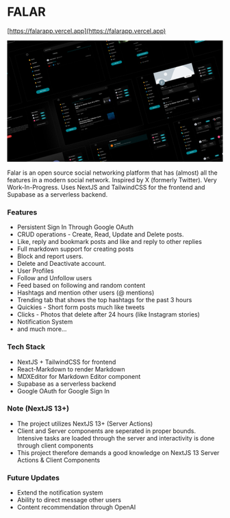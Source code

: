 # FALAR

[https://falarapp.vercel.app](https://falarapp.vercel.app)

![alt text](https://github.com/invincibleinventor/falarapp/blob/main/mockup.png?raw=true)


Falar is an open source social networking platform that has (almost) all the features in a modern social network. Inspired by X (formerly Twitter). Very Work-In-Progress. Uses NextJS and TailwindCSS for the frontend and Supabase as a serverless backend.

### Features

- Persistent Sign In Through Google OAuth
- CRUD operations - Create, Read, Update and Delete posts.
- Like, reply and bookmark posts and like and reply to other replies
- Full markdown support for creating posts
- Block and report users.
- Delete and Deactivate account.
- User Profiles
- Follow and Unfollow users
- Feed based on following and random content
- Hashtags and mention other users (@ mentions)
- Trending tab that shows the top hashtags for the past 3 hours
- Quickies - Short form posts much like tweets
- Clicks - Photos that delete after 24 hours (like Instagram stories)
- Notification System
- and much more...

### Tech Stack

- NextJS + TailwindCSS for frontend
- React-Markdown to render Markdown
- MDXEditor for Markdown Editor component
- Supabase as a serverless backend
- Google OAuth for Google Sign In

### Note (NextJS 13+)

- The project utilizes NextJS 13+ (Server Actions)
- Client and Server components are seperated in proper bounds. Intensive tasks are loaded through the server and interactivity is done through client components
- This project therefore demands a good knowledge on NextJS 13 Server Actions & Client Components

### Future Updates

- Extend the notification system
- Ability to direct message other users
- Content recommendation through OpenAI
